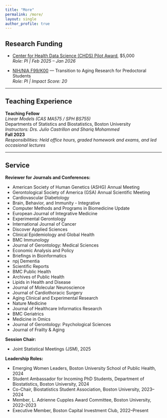 ```yaml
---
title: "More"
permalink: /more/
layout: single
author_profile: true
---
```


<style>
.page__content p {
  font-family: "Georgia", serif;
  font-size: 17px;
  line-height: 1.7;
  color: #2a2a2a;
}
.page__content em {
  color: #444;
  font-style: italic;
}
.page__content strong {
  color: #111;
  font-weight: 600;
}
</style>

## Research Funding

- [Center for Health Data Science (CHDS) Pilot Award](https://sites.bu.edu/healthdatascience/), $5,000  
  *Role: PI | Feb 2025 – Jan 2026*

- [NIH/NIA F99/K00](https://grants.nih.gov/grants/guide/rfa-files/RFA-AG-23-016.html) — Transition to Aging Research for Predoctoral Students  
  *Role: PI | Impact Score: 20*

---

## Teaching Experience

**Teaching Fellow**  
_Linear Models (CAS MA575 / SPH BS755)_  
Departments of Statistics and Biostatistics, Boston University  
_Instructors: Drs. Julio Castrillon and Shariq Mohammed_  
**Fall 2023**  
_Responsibilities: Held office hours, graded homework and exams, and led occasional lectures_

---

## Service

**Reviewer for Journals and Conferences:**

- American Society of Human Genetics (ASHG) Annual Meeting  
- Gerontological Society of America (GSA) Annual Scientific Meeting  
- Cardiovascular Diabetology  
- Brain, Behavior, and Immunity - Integrative  
- Computer Methods and Programs in Biomedicine Update  
- European Journal of Integrative Medicine  
- Experimental Gerontology  
- International Journal of Cancer  
- Discover Applied Sciences  
- Clinical Epidemiology and Global Health  
- BMC Immunology  
- Journal of Gerontology: Medical Sciences  
- Economic Analysis and Policy  
- Briefings in Bioinformatics  
- npj Dementia  
- Scientific Reports  
- BMC Public Health  
- Archives of Public Health  
- Lipids in Health and Disease  
- Journal of Molecular Neuroscience  
- Journal of Cardiothoracic Surgery  
- Aging Clinical and Experimental Research  
- Nature Medicine  
- Journal of Healthcare Informatics Research  
- BMC Geriatrics  
- Medicine in Omics  
- Journal of Gerontology: Psychological Sciences  
- Journal of Frailty & Aging

**Session Chair:**

- Joint Statistical Meetings (JSM), 2025

**Leadership Roles:**

- Emerging Women Leaders, Boston University School of Public Health, 2024  
- Student Ambassador for Incoming PhD Students, Department of Biostatistics, Boston University, 2024  
- Co-Chair, Biostatistics Student Association, Boston University, 2023–2024  
- Member, L. Adrienne Cupples Award Committee, Boston University, 2022–2023  
- Executive Member, Boston Capital Investment Club, 2022–Present
